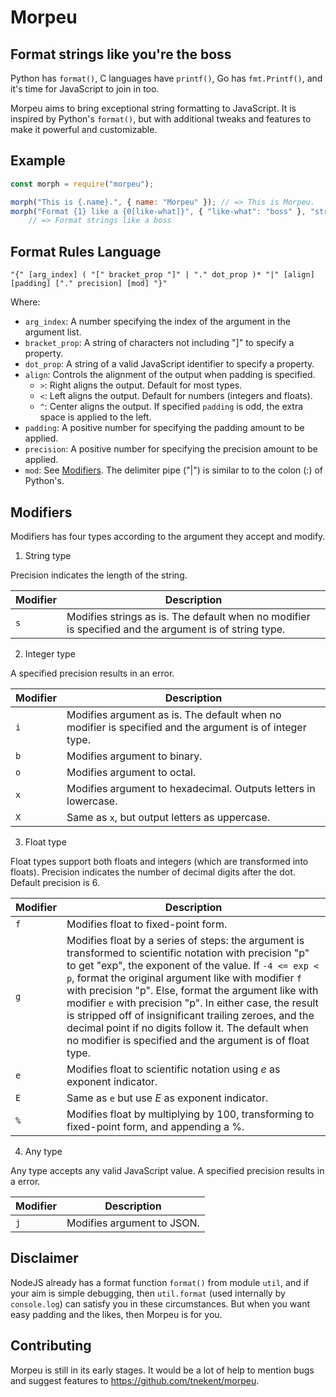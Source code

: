 # Morpeu
## Format strings like you're the boss
Python has `format()`, C languages have `printf()`, Go has `fmt.Printf()`, and it's time for JavaScript to join in too.

Morpeu aims to bring exceptional string formatting to JavaScript. It is inspired by Python's `format()`, but with additional tweaks and features to make it powerful and customizable.

## Example
```js
const morph = require("morpeu");

morph("This is {.name}.", { name: "Morpeu" }); // => This is Morpeu.
morph("Format {1} like a {0[like-what]}", { "like-what": "boss" }, "strings");
    // => Format strings like a boss
```

## Format Rules Language
```
"{" [arg_index] ( "[" bracket_prop "]" | "." dot_prop )* "|" [align] [padding] ["." precision] [mod] "}"
```
Where:
* `arg_index`: A number specifying the index of the argument in the argument list.
* `bracket_prop`: A string of characters not including "]" to specify a property.
* `dot_prop`: A string of a valid JavaScript identifier to specify a property.
* `align`: Controls the alignment of the output when padding is specified.
   * `>`: Right aligns the output. Default for most types.
   * `<`: Left aligns the output. Default for numbers (integers and floats).
   * `^`: Center aligns the output. If specified `padding` is odd, the extra space is applied to the left.
* `padding`: A positive number for specifying the padding amount to be applied.
* `precision`: A positive number for specifying the precision amount to be applied.
* `mod`: See [Modifiers](#Modifiers).
The delimiter pipe ("|") is similar to to the colon (:) of Python's.

## Modifiers
Modifiers has four types according to the argument they accept and modify.

1. String type

Precision indicates the length of the string.

| Modifier | Description |
| -------- | ----------- |
| `s` | Modifies strings as is. The default when no modifier is specified and the argument is of string type. |

2. Integer type

A specified precision results in an error.

| Modifier | Description |
| -------- | ----------- |
| `i` | Modifies argument as is. The default when no modifier is specified and the argument is of integer type. |
| `b` | Modifies argument to binary. |
| `o` | Modifies argument to octal. |
| `x` | Modifies argument to hexadecimal. Outputs letters in lowercase. |
| `X` | Same as `x`, but output letters as uppercase.  |

3. Float type

Float types support both floats and integers (which are transformed into floats).
Precision indicates the number of decimal digits after the dot. Default precision is 6.

| Modifier | Description |
| -------- | ----------- |
| `f` | Modifies float to fixed-point form. |
| `g` | Modifies float by a series of steps: the argument is transformed to scientific notation with precision "p" to get "exp", the exponent of the value. If `-4 <= exp < p`, format the original argument like with modifier `f` with precision "p". Else, format the argument like with modifier `e` with precision "p". In either case, the result is stripped off of insignificant trailing zeroes, and the decimal point if no digits follow it. The default when no modifier is specified and the argument is of float type. |
| `e` | Modifies float to scientific notation using _e_ as exponent indicator. |
| `E` | Same as `e` but use _E_ as exponent indicator. |
| `%` | Modifies float by multiplying by 100, transforming to fixed-point form, and appending a %. |

4. Any type

Any type accepts any valid JavaScript value. A specified precision results in a error.

| Modifier | Description |
| -------- | ----------- |
| `j` | Modifies argument to JSON. |

## Disclaimer
NodeJS already has a format function `format()` from module `util`, and if your aim is simple debugging, then `util.format` (used internally by `console.log`) can satisfy you in these circumstances. But when you want easy padding and the likes, then Morpeu is for you.

## Contributing
Morpeu is still in its early stages. It would be a lot of help to mention bugs and suggest features to <https://github.com/tnekent/morpeu>.
